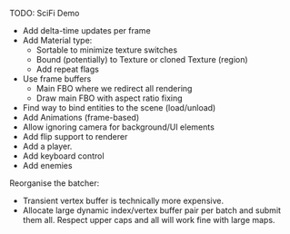 TODO: SciFi Demo

 - Add delta-time updates per frame
 - Add Material type:
    - Sortable to minimize texture switches
    - Bound (potentially) to Texture or cloned Texture (region)
    - Add repeat flags
 - Use frame buffers
    - Main FBO where we redirect all rendering
    - Draw main FBO with aspect ratio fixing
 - Find way to bind entities to the scene (load/unload)
 - Add Animations (frame-based)
 - Allow ignoring camera for background/UI elements
 - Add flip support to renderer
 - Add a player.
 - Add keyboard control
 - Add enemies


Reorganise the batcher:

 - Transient vertex buffer is technically more expensive.
 - Allocate large dynamic index/vertex buffer pair per batch
   and submit them all. Respect upper caps and all will work fine
   with large maps.
